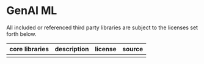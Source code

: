 # GenAI ML

All included or referenced third party libraries are subject to the licenses set forth below.

| core libraries                                | description            | license    | source                                              |
|----------------------------------------|------------------------|------------|-----------------------------------------------------|
|                                  |     |        |         